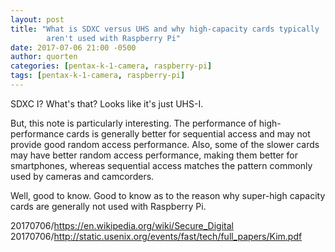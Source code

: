```yaml
---
layout: post
title: "What is SDXC versus UHS and why high-capacity cards typically
        aren't used with Raspberry Pi"
date: 2017-07-06 21:00 -0500
author: quorten
categories: [pentax-k-1-camera, raspberry-pi]
tags: [pentax-k-1-camera, raspberry-pi]
---
```


SDXC I?  What's that?  Looks like it's just UHS-I.

But, this note is particularly interesting.  The performance of
high-performance cards is generally better for sequential access and
may not provide good random access performance.  Also, some of the
slower cards may have better random access performance, making them
better for smartphones, whereas sequential access matches the pattern
commonly used by cameras and camcorders.

Well, good to know.  Good to know as to the reason why super-high
capacity cards are generally not used with Raspberry Pi.

20170706/https://en.wikipedia.org/wiki/Secure_Digital  
20170706/http://static.usenix.org/events/fast/tech/full_papers/Kim.pdf
